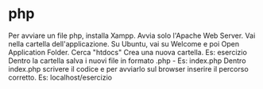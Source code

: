 # php
Per avviare un file php, installa Xampp.
Avvia solo l'Apache Web Server.
Vai nella cartella dell'applicazione. Su Ubuntu, vai su Welcome e poi Open Application Folder.
Cerca "htdocs"
Crea una nuova cartella. Es: esercizio
Dentro la cartella salva i nuovi file in formato .php - Es: index.php
Dentro index.php scrivere il codice e per avviarlo sul browser inserire il percorso corretto. Es: localhost/esercizio
